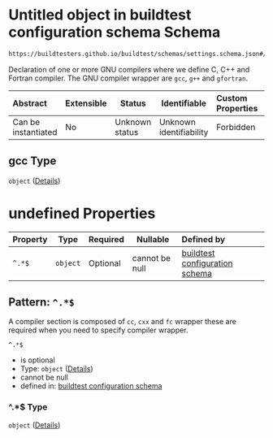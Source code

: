 # Untitled object in buildtest configuration schema Schema

```txt
https://buildtesters.github.io/buildtest/schemas/settings.schema.json#/properties/compilers/properties/compiler/properties/gcc
```

Declaration of one or more GNU compilers where we define C, C++ and Fortran compiler. The GNU compiler wrapper are `gcc`, `g++` and `gfortran`. 


| Abstract            | Extensible | Status         | Identifiable            | Custom Properties | Additional Properties | Access Restrictions | Defined In                                                                   |
| :------------------ | ---------- | -------------- | ----------------------- | :---------------- | --------------------- | ------------------- | ---------------------------------------------------------------------------- |
| Can be instantiated | No         | Unknown status | Unknown identifiability | Forbidden         | Allowed               | none                | [settings.schema.json\*](../out/settings.schema.json "open original schema") |

## gcc Type

`object` ([Details](settings-properties-compilers-properties-compiler-properties-gcc.md))

# undefined Properties

| Property | Type     | Required | Nullable       | Defined by                                                                                                                                                                                                                               |
| :------- | -------- | -------- | -------------- | :--------------------------------------------------------------------------------------------------------------------------------------------------------------------------------------------------------------------------------------- |
| `^.*$`   | `object` | Optional | cannot be null | [buildtest configuration schema](settings-definitions-compiler_section.md "https&#x3A;//buildtesters.github.io/buildtest/schemas/settings.schema.json#/properties/compilers/properties/compiler/properties/gcc/patternProperties/^.\*$") |

## Pattern: `^.*$`

A compiler section is composed of `cc`, `cxx` and `fc` wrapper these are required when you need to specify compiler wrapper.


`^.*$`

-   is optional
-   Type: `object` ([Details](settings-definitions-compiler_section.md))
-   cannot be null
-   defined in: [buildtest configuration schema](settings-definitions-compiler_section.md "https&#x3A;//buildtesters.github.io/buildtest/schemas/settings.schema.json#/properties/compilers/properties/compiler/properties/gcc/patternProperties/^.\*$")

### ^.\*$ Type

`object` ([Details](settings-definitions-compiler_section.md))

